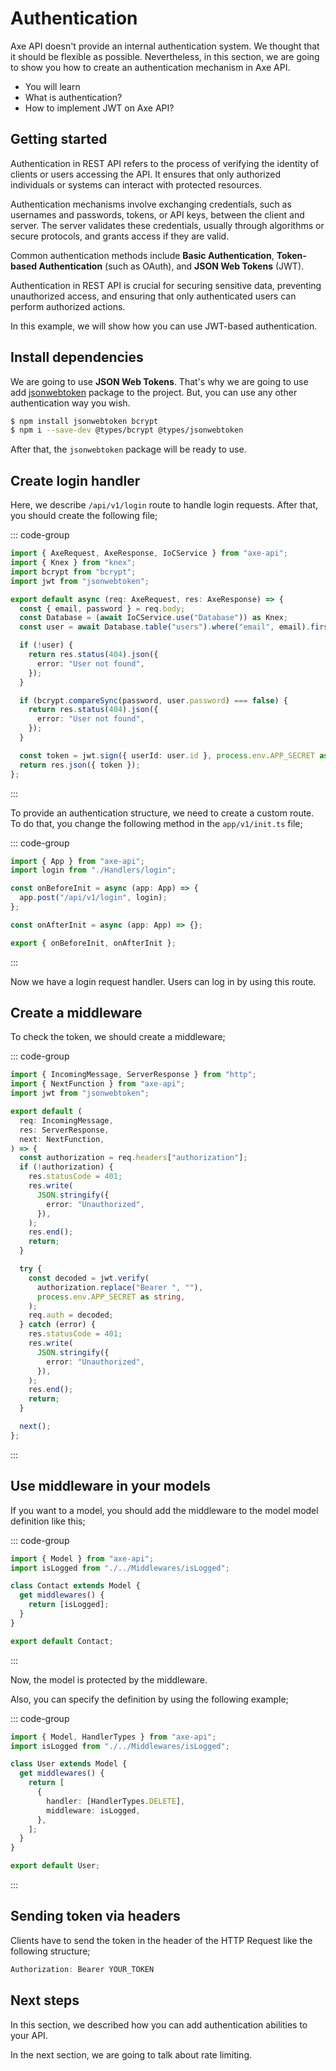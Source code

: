 # Authentication

<p class="description">
Axe API doesn't provide an internal authentication system. We thought that it should be flexible as possible. Nevertheless, in this sectıon, we are going to show you how to create an authentication mechanism in Axe API.
</p>

<ul class="intro">
  <li>You will learn</li>
  <li>What is authentication?</li>
  <li>How to implement JWT on Axe API?</li>
</ul>

## Getting started

Authentication in REST API refers to the process of verifying the identity of clients or users accessing the API. It ensures that only authorized individuals or systems can interact with protected resources.

Authentication mechanisms involve exchanging credentials, such as usernames and passwords, tokens, or API keys, between the client and server. The server validates these credentials, usually through algorithms or secure protocols, and grants access if they are valid.

Common authentication methods include **Basic Authentication**, **Token-based Authentication** (such as OAuth), and **JSON Web Tokens** (JWT).

Authentication in REST API is crucial for securing sensitive data, preventing unauthorized access, and ensuring that only authenticated users can perform authorized actions.

In this example, we will show how you can use JWT-based authentication.

## Install dependencies

We are going to use **JSON Web Tokens**. That's why we are going to use add [jsonwebtoken](https://www.npmjs.com/package/jsonwebtoken) package to the project. But, you can use any other authentication way you wish.

```bash
$ npm install jsonwebtoken bcrypt
$ npm i --save-dev @types/bcrypt @types/jsonwebtoken
```

After that, the `jsonwebtoken` package will be ready to use.

## Create login handler

Here, we describe `/api/v1/login` route to handle login requests. After that, you should create the following file;

::: code-group

```ts [app/v1/Handlers/login.ts]
import { AxeRequest, AxeResponse, IoCService } from "axe-api";
import { Knex } from "knex";
import bcrypt from "bcrypt";
import jwt from "jsonwebtoken";

export default async (req: AxeRequest, res: AxeResponse) => {
  const { email, password } = req.body;
  const Database = (await IoCService.use("Database")) as Knex;
  const user = await Database.table("users").where("email", email).first();

  if (!user) {
    return res.status(404).json({
      error: "User not found",
    });
  }

  if (bcrypt.compareSync(password, user.password) === false) {
    return res.status(404).json({
      error: "User not found",
    });
  }

  const token = jwt.sign({ userId: user.id }, process.env.APP_SECRET as string);
  return res.json({ token });
};
```

:::

To provide an authentication structure, we need to create a custom route. To do that, you change the following method in the `app/v1/init.ts` file;

::: code-group

```ts [app/v1/init.ts]
import { App } from "axe-api";
import login from "./Handlers/login";

const onBeforeInit = async (app: App) => {
  app.post("/api/v1/login", login);
};

const onAfterInit = async (app: App) => {};

export { onBeforeInit, onAfterInit };
```

:::

Now we have a login request handler. Users can log in by using this route.

## Create a middleware

To check the token, we should create a middleware;

::: code-group

```ts [app/v1/Middlewares/isLogged.ts]
import { IncomingMessage, ServerResponse } from "http";
import { NextFunction } from "axe-api";
import jwt from "jsonwebtoken";

export default (
  req: IncomingMessage,
  res: ServerResponse,
  next: NextFunction,
) => {
  const authorization = req.headers["authorization"];
  if (!authorization) {
    res.statusCode = 401;
    res.write(
      JSON.stringify({
        error: "Unauthorized",
      }),
    );
    res.end();
    return;
  }

  try {
    const decoded = jwt.verify(
      authorization.replace("Bearer ", ""),
      process.env.APP_SECRET as string,
    );
    req.auth = decoded;
  } catch (error) {
    res.statusCode = 401;
    res.write(
      JSON.stringify({
        error: "Unauthorized",
      }),
    );
    res.end();
    return;
  }

  next();
};
```

:::

## Use middleware in your models

If you want to a model, you should add the middleware to the model model definition like this;

::: code-group

```ts [app/v1/Models/Contact.ts]
import { Model } from "axe-api";
import isLogged from "./../Middlewares/isLogged";

class Contact extends Model {
  get middlewares() {
    return [isLogged];
  }
}

export default Contact;
```

:::

Now, the model is protected by the middleware.

Also, you can specify the definition by using the following example;

::: code-group

```ts [app/v1/Models/Contact.ts]
import { Model, HandlerTypes } from "axe-api";
import isLogged from "./../Middlewares/isLogged";

class User extends Model {
  get middlewares() {
    return [
      {
        handler: [HandlerTypes.DELETE],
        middleware: isLogged,
      },
    ];
  }
}

export default User;
```

:::

## Sending token via headers

Clients have to send the token in the header of the HTTP Request like the following structure;

```js
Authorization: Bearer YOUR_TOKEN
```

## Next steps

In this section, we described how you can add authentication abilities to your API.

In the next section, we are going to talk about rate limiting.
